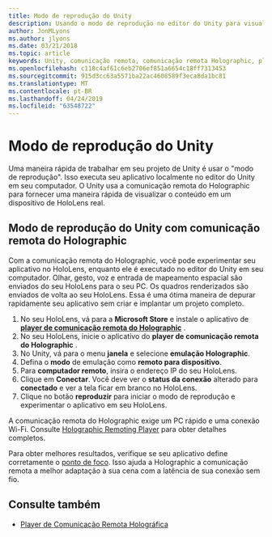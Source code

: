 ```yaml
---
title: Modo de reprodução do Unity
description: Usando o modo de reprodução no editor do Unity para visualizar as alterações em um dispositivo sem implantar um aplicativo.
author: JonMLyons
ms.author: jlyons
ms.date: 03/21/2018
ms.topic: article
keywords: Unity, comunicação remota, comunicação remota Holographic, player de comunicação remota Holographic
ms.openlocfilehash: c118c4af61c6eb2706ef851a6654c18ff7313453
ms.sourcegitcommit: 915d3cc63a5571ba22ac4608589f3eca8da1bc81
ms.translationtype: MT
ms.contentlocale: pt-BR
ms.lasthandoff: 04/24/2019
ms.locfileid: "63548722"
---
```

# <a name="unity-play-mode"></a>Modo de reprodução do Unity

Uma maneira rápida de trabalhar em seu projeto de Unity é usar o "modo de reprodução". Isso executa seu aplicativo localmente no editor do Unity em seu computador. O Unity usa a comunicação remota do Holographic para fornecer uma maneira rápida de visualizar o conteúdo em um dispositivo de HoloLens real.

## <a name="unity-play-mode-with-holographic-remoting"></a>Modo de reprodução do Unity com comunicação remota do Holographic

Com a comunicação remota do Holographic, você pode experimentar seu aplicativo no HoloLens, enquanto ele é executado no editor do Unity em seu computador. Olhar, gesto, voz e entrada de mapeamento espacial são enviados do seu HoloLens para o seu PC. Os quadros renderizados são enviados de volta ao seu HoloLens. Essa é uma ótima maneira de depurar rapidamente seu aplicativo sem criar e implantar um projeto completo.
1. No seu HoloLens, vá para a **Microsoft Store** e instale o aplicativo de **[player de comunicação remota do Holographic](https://www.microsoft.com/store/p/holographic-remoting-player/9nblggh4sv40)** .
2. No seu HoloLens, inicie o aplicativo do **player de comunicação remota do Holographic** .
3. No Unity, vá para o menu **janela** e selecione **emulação Holographic**.
4. Defina o **modo** de emulação como **remoto para dispositivo**.
5. Para **computador remoto**, insira o endereço IP do seu HoloLens.
6. Clique em **Conectar**. Você deve ver o **status da conexão** alterado para **conectado** e ver a tela ficar em branco no HoloLens.
7. Clique no botão **reproduzir** para iniciar o modo de reprodução e experimentar o aplicativo em seu HoloLens.

A comunicação remota do Holographic exige um PC rápido e uma conexão Wi-Fi. Consulte [Holographic Remoting Player](holographic-remoting-player.md) para obter detalhes completos.

Para obter melhores resultados, verifique se seu aplicativo define corretamente o [ponto de foco](focus-point-in-unity.md). Isso ajuda a Holographic a comunicação remota a melhor adaptação à sua cena com a latência de sua conexão sem fio.

## <a name="see-also"></a>Consulte também
* [Player de Comunicação Remota Holográfica](holographic-remoting-player.md)
